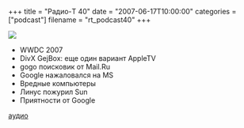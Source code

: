 +++
title = "Радио-T 40"
date = "2007-06-17T10:00:00"
categories = ["podcast"]
filename = "rt_podcast40"
+++

![](https://radio-t.com/images/radio-t/rt40.JPG)


- WWDC 2007
- DivX GejBox: еще один вариант AppleTV
- gogo поисковик от Mail.Ru
- Google нажаловался на MS
- Вредные компьютеры
- Линус пожурил Sun
- Приятности от Google

[аудио](http://cdn.radio-t.com/rt_podcast40.mp3)
<audio src="http://cdn.radio-t.com/rt_podcast40.mp3" preload="none"></audio>
